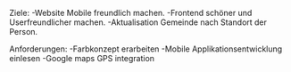 Ziele:
-Website Mobile freundlich machen. 
-Frontend schöner und Userfreundlicher machen. 
-Aktualisation Gemeinde nach Standort der Person. 

Anforderungen:
-Farbkonzept erarbeiten
-Mobile Applikationsentwicklung einlesen
-Google maps GPS integration